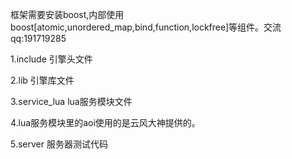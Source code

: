 框架需要安装boost,内部使用boost[atomic,unordered_map,bind,function,lockfree]等组件。交流qq:191719285

1.include  引擎头文件
	
	
2.lib  引擎库文件
	
	
3.service_lua  lua服务模块文件


4.lua服务模块里的aoi使用的是云风大神提供的。


5.server 服务器测试代码
